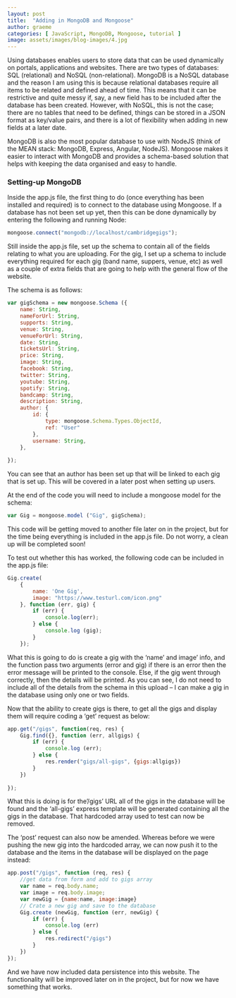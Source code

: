 ```yaml
---
layout: post
title:  "Adding in MongoDB and Mongoose"
author: graeme
categories: [ JavaScript, MongoDB, Mongoose, tutorial ]
image: assets/images/blog-images/4.jpg
---
```


Using databases enables users to store data that can be used dynamically on portals, applications and websites. There are two types of databases: SQL (relational) and NoSQL (non-relational). MongoDB is a NoSQL database and the reason I am using this is because relational databases require all items to be related and defined ahead of time. This means that it can be restrictive and quite messy if, say, a new field has to be included after the database has been created. However, with NoSQL, this is not the case; there are no tables that need to be defined, things can be stored in a JSON format as key/value pairs, and there is a lot of flexibility when adding in new fields at a later date.

MongoDB is also the most popular database to use with NodeJS (think of the MEAN stack: MongoDB, Express, Angular, NodeJS).
Mongoose makes it easier to interact with MongoDB and provides a schema-based solution that helps with keeping the data organised and easy to handle.

### Setting-up MongoDB

Inside the app.js file, the first thing to do (once everything has been installed and required) is to connect to the database using Mongoose. If a database has not been set up yet, then this can be done dynamically by entering the following and running Node:

```js
mongoose.connect("mongodb://localhost/cambridgegigs");
```

Still inside the app.js file, set up the schema to contain all of the fields relating to what you are uploading. For the gig, I set up a schema to include everything required for each gig (band name, suppers, venue, etc) as well as a couple of extra fields that are going to help with the general flow of the website.

The schema is as follows:

```js
var gigSchema = new mongoose.Schema ({
    name: String,
    nameForUrl: String,
    supports: String,
    venue: String,
    venueForUrl: String,
    date: String,
    ticketsUrl: String,
    price: String,
    image: String,
    facebook: String,
    twitter: String,
    youtube: String,
    spotify: String,
    bandcamp: String,
    description: String,
    author: {
        id: {
            type: mongoose.Schema.Types.ObjectId,
            ref: "User"
        },
        username: String,        
    },
    
});
```

You can see that an author has been set up that will be linked to each gig that is set up. This will be covered in a later post when setting up users.

At the end of the code you will need to include a mongoose model for the schema:

```js
var Gig = mongoose.model ("Gig", gigSchema);
```

This code will be getting moved to another file later on in the project, but for the time being everything is included in the app.js file. Do not worry, a clean up will be completed soon!

To test out whether this has worked, the following code can be included in the app.js file:

```js
Gig.create(
    {
        name: 'One Gig', 
        image: "https://www.testurl.com/icon.png"
    }, function (err, gig) {
        if (err) {
            console.log(err);
        } else {
            console.log (gig);
        }
    });
```

What this is going to do is create a gig with the ‘name’ and image’ info, and the function pass two arguments (error and gig) if there is an error then the error message will be printed to the console. Else, if the gig went through correctly, then the details will be printed. As you can see, I do not need to include all of the details from the schema in this upload – I can make a gig in the database using only one or two fields.

Now that the ability to create gigs is there, to get all the gigs and display them will require coding a ‘get’ request as below:

```js
app.get("/gigs", function(req, res) {
    Gig.find({}, function (err, allgigs) {
        if (err) {
            console.log (err);
        } else {
            res.render("gigs/all-gigs", {gigs:allgigs})
        }
    })
    
});
```

What this is doing is for the’/gigs’ URL all of the gigs in the database will be found and the ‘all-gigs’ express template will be generated containing all the gigs in the database. That hardcoded array used to test can now be removed.

The ‘post’ request can also now be amended. Whereas before we were pushing the new gig into the hardcoded array, we can now push it to the database and the items in the database will be displayed on the page instead:

```js
app.post("/gigs", function (req, res) {
    //get data from form and add to gigs array
    var name = req.body.name;
    var image = req.body.image;
    var newGig = {name:name, image:image}
    // Crate a new gig and save to the database
    Gig.create (newGig, function (err, newGig) {
        if (err) {
            console.log (err)
        } else {
            res.redirect("/gigs")
        }
    })
});
```

And we have now included data persistence into this website. The functionality will be improved later on in the project, but for now we have something that works.